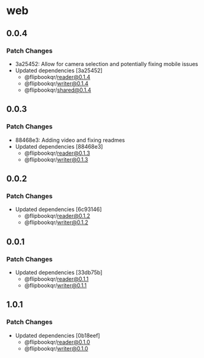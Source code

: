 # web

## 0.0.4

### Patch Changes

- 3a25452: Allow for camera selection and potentially fixing mobile issues
- Updated dependencies [3a25452]
  - @flipbookqr/reader@0.1.4
  - @flipbookqr/writer@0.1.4
  - @flipbookqr/shared@0.1.4

## 0.0.3

### Patch Changes

- 88468e3: Adding video and fixing readmes
- Updated dependencies [88468e3]
  - @flipbookqr/reader@0.1.3
  - @flipbookqr/writer@0.1.3

## 0.0.2

### Patch Changes

- Updated dependencies [6c93146]
  - @flipbookqr/reader@0.1.2
  - @flipbookqr/writer@0.1.2

## 0.0.1

### Patch Changes

- Updated dependencies [33db75b]
  - @flipbookqr/reader@0.1.1
  - @flipbookqr/writer@0.1.1

## 1.0.1

### Patch Changes

- Updated dependencies [0b18eef]
  - @flipbookqr/reader@0.1.0
  - @flipbookqr/writer@0.1.0
